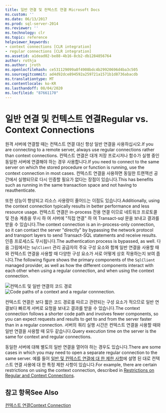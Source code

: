 ```yaml
---
title: 일반 연결 및 컨텍스트 연결 Microsoft Docs
ms.custom: ''
ms.date: 06/13/2017
ms.prod: sql-server-2014
ms.reviewer: ''
ms.technology: clr
ms.topic: reference
helpviewer_keywords:
- context connections [CLR integration]
- regular connections [CLR integration]
ms.assetid: a1dead02-be88-4b16-8cb2-db1284856764
author: rothja
ms.author: jroth
ms.openlocfilehash: ce531129099a8f4908bdc4b29920696d4ba3c505
ms.sourcegitcommit: ad4d92dce894592a259721a1571b1d8736abacdb
ms.translationtype: MT
ms.contentlocale: ko-KR
ms.lasthandoff: 08/04/2020
ms.locfileid: "87661170"
---
```

# <a name="regular-vs-context-connections"></a><span data-ttu-id="0d482-102">일반 연결 및 컨텍스트 연결</span><span class="sxs-lookup"><span data-stu-id="0d482-102">Regular vs. Context Connections</span></span>
  <span data-ttu-id="0d482-103">원격 서버에 연결할 때는 컨텍스트 연결 대신 항상 일반 연결을 사용하십시오.</span><span class="sxs-lookup"><span data-stu-id="0d482-103">If you are connecting to a remote server, always use regular connections rather than context connections.</span></span> <span data-ttu-id="0d482-104">컨텍스트 연결은 대개 저장 프로시저나 함수가 실행 중인 동일한 서버에 연결해야 하는 경우 사용합니다.</span><span class="sxs-lookup"><span data-stu-id="0d482-104">If you need to connect to the same server on which the stored procedure or function is running, use the context connection in most cases.</span></span> <span data-ttu-id="0d482-105">컨텍스트 연결을 사용하면 동일한 트랜잭션 공간에서 실행되므로 다시 인증할 필요가 없다는 장점이 있습니다.</span><span class="sxs-lookup"><span data-stu-id="0d482-105">This has benefits such as running in the same transaction space and not having to reauthenticate.</span></span>  
  
 <span data-ttu-id="0d482-106">또한 성능이 향상되고 리소스 사용량이 줄어드는 이점도 있습니다.</span><span class="sxs-lookup"><span data-stu-id="0d482-106">Additionally, using the context connection typically results in better performance and less resource usage.</span></span> <span data-ttu-id="0d482-107">컨텍스트 연결은 in-process 전용 연결 이므로 네트워크 프로토콜 및 전송 계층을 무시 하 여 서버에 "직접 연결" 하 여 Transact-sql 문을 보내고 결과를 받을 수 있습니다.</span><span class="sxs-lookup"><span data-stu-id="0d482-107">The context connection is an in-process-only connection, so it can contact the server "directly" by bypassing the network protocol and transport layers to send Transact-SQL statements and receive results.</span></span> <span data-ttu-id="0d482-108">인증 프로세스도 무시됩니다.</span><span class="sxs-lookup"><span data-stu-id="0d482-108">The authentication process is bypassed, as well.</span></span> <span data-ttu-id="0d482-109">다음 그림에서는 `SqlClient` 관리 공급자의 주요 구성 요소와 함께 일반 연결을 사용할 때와 컨텍스트 연결을 사용할 때 다양한 구성 요소가 서로 어떻게 상호 작용하는지 보여 줍니다.</span><span class="sxs-lookup"><span data-stu-id="0d482-109">The following figure shows the primary components of the `SqlClient` managed provider, as well as how the different components interact with each other when using a regular connection, and when using the context connection.</span></span>  
  
 <span data-ttu-id="0d482-110">![컨텍스트 및 일반 연결의 코드 경로](../../../database-engine/dev-guide/media/clrintdataaccess.gif "컨텍스트 및 일반 연결의 코드 경로")</span><span class="sxs-lookup"><span data-stu-id="0d482-110">![Code paths of a context and a regular connnection.](../../../database-engine/dev-guide/media/clrintdataaccess.gif "Code paths of a context and a regular connnection.")</span></span>  
  
 <span data-ttu-id="0d482-111">컨텍스트 연결은 보다 짧은 코드 경로를 따르고 관련되는 구성 요소가 적으므로 일반 연결보다 빠르게 서버로 요청을 보내고 결과를 받을 수 있습니다.</span><span class="sxs-lookup"><span data-stu-id="0d482-111">The context connection follows a shorter code path and involves fewer components, so you can expect requests and results to get to and from the server faster than in a regular connection.</span></span> <span data-ttu-id="0d482-112">서버의 쿼리 실행 시간은 컨텍스트 연결을 사용할 때와 일반 연결을 사용할 때 모두 같습니다.</span><span class="sxs-lookup"><span data-stu-id="0d482-112">Query execution time on the server is the same for context and regular connections.</span></span>  
  
 <span data-ttu-id="0d482-113">동일한 서버에 대해 별도의 일반 연결을 열어야 하는 경우도 있습니다.</span><span class="sxs-lookup"><span data-stu-id="0d482-113">There are some cases in which you may need to open a separate regular connection to the same server.</span></span> <span data-ttu-id="0d482-114">예를 들어 [일반 및 컨텍스트 연결에 대 한 제한 사항](context-connections-and-regular-connections-restrictions.md)에 설명 된 대로 컨텍스트 연결 사용에 대 한 특정 제한 사항이 있습니다.</span><span class="sxs-lookup"><span data-stu-id="0d482-114">For example, there are certain restrictions on using the context connection, described in [Restrictions on Regular and Context Connections](context-connections-and-regular-connections-restrictions.md).</span></span>  
  
## <a name="see-also"></a><span data-ttu-id="0d482-115">참고 항목</span><span class="sxs-lookup"><span data-stu-id="0d482-115">See Also</span></span>  
 [<span data-ttu-id="0d482-116">컨텍스트 연결</span><span class="sxs-lookup"><span data-stu-id="0d482-116">Context Connection</span></span>](context-connection.md)  
  
  
